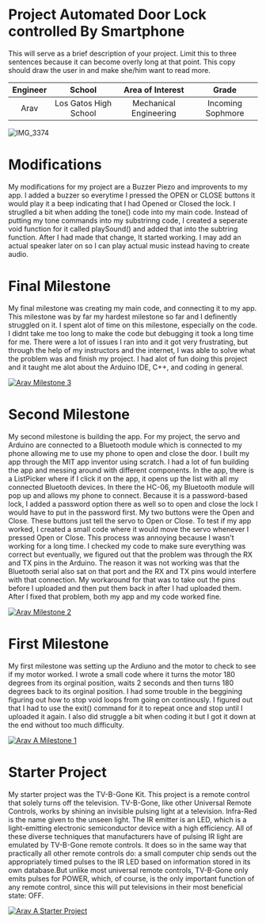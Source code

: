 ﻿# Project Automated Door Lock controlled By Smartphone 
This will serve as a brief description of your project. Limit this to three sentences because it can become overly long at that point. This copy should draw the user in and make she/him want to read more.

| **Engineer** | **School** | **Area of Interest** | **Grade** |
|:--:|:--:|:--:|:--:|
| Arav | Los Gatos High School | Mechanical Engineering | Incoming Sophmore

![IMG_3374](https://user-images.githubusercontent.com/107636256/174343360-5205d995-5982-4d61-a0ca-3b9098cd22a9.jpg)

# Modifications
My modifications for my project are a Buzzer Piezo and improvents to my app. I added a buzzer so everytime I pressed the OPEN or CLOSE buttons it would play it a beep indicating that I had Opened or Closed the lock. I struglled a bit when adding the tone() code into my main code. Instead of putting my tone commands into my substrinng code, I created a seperate void function for it called playSound() and added that into the subtring function. After I had made that change, It started working. I may add an actual speaker later on so I can play actual music instead having to create audio. 

  
# Final Milestone
My final milestone was creating my main code, and connecting it to my app. This milestone was by far my hardest milestone so far and I definently struggled on it. I spent alot of time on this milestone, especially on the code. I didnt take me too long to make the code but debugging it took a long time for me. There were a lot of issues I ran into and it got very frustrating, but through the help of my instructors and the internet, I was able to solve what the problem was and finish my project. I had alot of fun doing this project and it taught me alot about the Arduino IDE, C++, and coding in general. 

[![Arav Milestone 3](https://res.cloudinary.com/marcomontalbano/image/upload/v1656518176/video_to_markdown/images/youtube--Eki0lcldMHU-c05b58ac6eb4c4700831b2b3070cd403.jpg)](https://youtu.be/Eki0lcldMHU "Arav Milestone 3")

# Second Milestone
My second milestone is building the app. For my project, the servo and Arduino are connected to a Bluetooth module which is connected to my phone allowing me to use my phone to open and close the door. I built my app through the MIT app inventor using scratch. I had a lot of fun building the app and messing around with different components. In the app, there is a ListPicker where if I click it on the app, it opens up the list with all my connected Bluetooth devices. In there the HC-06, my Bluetooth module will pop up and allows my phone to connect. Because it is a password-based lock, I added a password option there as well so to open and close the lock I would have to put in the password first. My two buttons were the Open and Close. These buttons just tell the servo to Open or Close. To test if my app worked, I created a small code where it would move the servo whenever I pressed Open or Close. This process was annoying because I wasn't working for a long time. I checked my code to make sure everything was correct but eventually, we figured out that the problem was through the RX and TX pins in the Arduino. The reason it was not working was that the Bluetooth serial also sat on that port and the RX and TX pins would interfere with that connection. My workaround for that was to take out the pins before I uploaded and then put them back in after I had uploaded them. After I fixed that problem, both my app and my code worked fine. 

[![Arav Milestone 2](https://res.cloudinary.com/marcomontalbano/image/upload/v1656346702/video_to_markdown/images/youtube--jCUfB167mUU-c05b58ac6eb4c4700831b2b3070cd403.jpg)](https://youtu.be/jCUfB167mUU "Arav Milestone 2")
# First Milestone
  
My first milestone was setting up the Ardiuno and the motor to check to see if my motor worked. I wrote a small code where it turns the motor 180 degrees from its orginal position, waits 2 seconds and then turns 180 degrees back to its orginal position. I had some trouble in the beggining figuring out how to stop void loops from going on continously. I figured out that I had to use the exit() command for it to repeat once and stop until I uploaded it again. I also did struggle a bit when coding it but I got it down at the end without too much difficulty.

[![Arav A Milestone 1](https://res.cloudinary.com/marcomontalbano/image/upload/v1655741586/video_to_markdown/images/youtube--xX2YCIsWFto-c05b58ac6eb4c4700831b2b3070cd403.jpg)](https://youtu.be/xX2YCIsWFto "Arav A Milestone 1")
# Starter Project

My starter project was the TV-B-Gone Kit. This project is a remote control that solely turns off the television. TV-B-Gone, like other Universal Remote Controls, works by shining an invisible pulsing light at a television. Infra-Red is the name given to the unseen light. The IR emitter is an LED, which is a light-emitting electronic semiconductor device with a high efficiency. All of these diverse techniques that manufacturers have of pulsing IR light are emulated by TV-B-Gone remote controls. It does so in the same way that practically all other remote controls do: a small computer chip sends out the appropriately timed pulses to the IR LED based on information stored in its own database.But unlike most universal remote controls, TV-B-Gone only emits pulses for POWER, which, of course, is the only important function of any remote control, since this will put televisions in their most beneficial state: OFF. 

[![Arav A Starter Project](https://res.cloudinary.com/marcomontalbano/image/upload/v1655741417/video_to_markdown/images/youtube--l2L5atMuXcE-c05b58ac6eb4c4700831b2b3070cd403.jpg)](https://youtu.be/l2L5atMuXcE "Arav A Starter Project")

